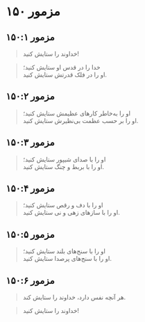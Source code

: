# مزمور ۱۵۰

## مزمور ۱۵۰:۱

> خداوند را ستایش کنید!

> خدا را در قدس او ستایش کنید؛  
> او را در فلک قدرتش ستایش کنید.

## مزمور ۱۵۰:۲

> او را به‌خاطر کارهای عظیمش ستایش کنید؛  
> او را بر حسب عظمت بی‌نظیرش ستایش کنید.

## مزمور ۱۵۰:۳

> او را با صدای شیپور ستایش کنید؛  
> او را با بربط و چنگ ستایش کنید.

## مزمور ۱۵۰:۴

> او را با دف و رقص ستایش کنید؛  
> او را با سازهای زهی و نی ستایش کنید.

## مزمور ۱۵۰:۵

> او را با سنج‌های بلند ستایش کنید؛  
> او را با سنج‌های پرصدا ستایش کنید.

## مزمور ۱۵۰:۶

> هر آنچه نفس دارد، خداوند را ستایش کند.

> خداوند را ستایش کنید!
